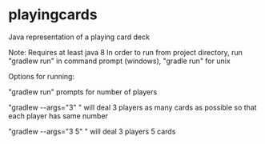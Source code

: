# playingcards
Java representation of a playing card deck

Note: Requires at least java 8 
In order to run
from project directory, run "gradlew run" in command prompt (windows), "gradle run" for unix

Options for running:

"gradlew run" prompts for number of players

"gradlew --args="3" " will deal 3 players as many cards as possible so that each player has same number

"gradlew --args="3 5" " will deal 3 players 5 cards
